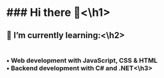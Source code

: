 <h1> ### Hi there 👋<\h1>

<h2>🌱 I’m currently learning:<\h2>
<h3><br>• Web development with JavaScript, CSS & HTML
<br>• Backend development with C# and .NET<\h3>



